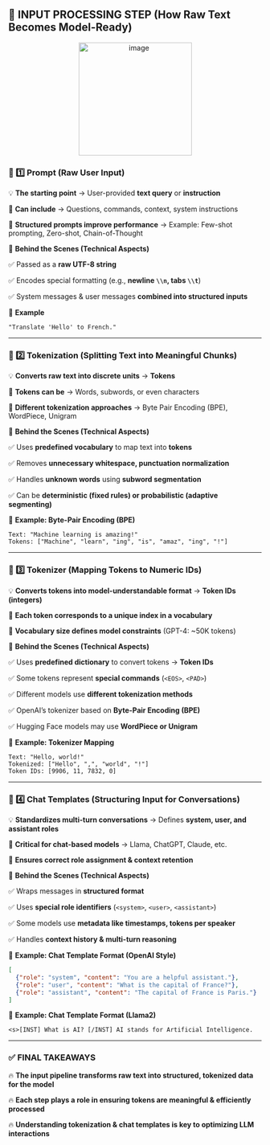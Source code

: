 ## **🚀 INPUT PROCESSING STEP (How Raw Text Becomes Model-Ready)**
<p align="center">
  <img width="225" alt="image" src="https://github.com/user-attachments/assets/c35ed9d1-be57-4070-9e63-83781810e20a" />
</p>

### **📌 1️⃣ Prompt (Raw User Input)**

💡 **The starting point** → User-provided **text query** or **instruction**

🔹 **Can include** → Questions, commands, context, system instructions

🔹 **Structured prompts improve performance** → Example: Few-shot prompting, Zero-shot, Chain-of-Thought

📌 **Behind the Scenes (Technical Aspects)**

✅ Passed as a **raw UTF-8 string**

✅ Encodes special formatting (e.g., **newline `\\n`, tabs `\\t`**)

✅ System messages & user messages **combined into structured inputs**

📌 **Example**

```
"Translate 'Hello' to French."
```

---

### **📌 2️⃣ Tokenization (Splitting Text into Meaningful Chunks)**

💡 **Converts raw text into discrete units** → **Tokens**

🔹 **Tokens can be** → Words, subwords, or even characters

🔹 **Different tokenization approaches** → Byte Pair Encoding (BPE), WordPiece, Unigram

📌 **Behind the Scenes (Technical Aspects)**

✅ Uses **predefined vocabulary** to map text into **tokens**

✅ Removes **unnecessary whitespace, punctuation normalization**

✅ Handles **unknown words** using **subword segmentation**

✅ Can be **deterministic (fixed rules) or probabilistic (adaptive segmenting)**

📌 **Example: Byte-Pair Encoding (BPE)**

```
Text: "Machine learning is amazing!"
Tokens: ["Machine", "learn", "ing", "is", "amaz", "ing", "!"]
```

---

### **📌 3️⃣ Tokenizer (Mapping Tokens to Numeric IDs)**

💡 **Converts tokens into model-understandable format** → **Token IDs (integers)**

🔹 **Each token corresponds to a unique index in a vocabulary**

🔹 **Vocabulary size defines model constraints** (GPT-4: ~50K tokens)

📌 **Behind the Scenes (Technical Aspects)**

✅ Uses **predefined dictionary** to convert tokens → **Token IDs**

✅ Some tokens represent **special commands** (`<EOS>`, `<PAD>`)

✅ Different models use **different tokenization methods**

✅ OpenAI’s tokenizer based on **Byte-Pair Encoding (BPE)**

✅ Hugging Face models may use **WordPiece or Unigram**

📌 **Example: Tokenizer Mapping**

```
Text: "Hello, world!"
Tokenized: ["Hello", ",", "world", "!"]
Token IDs: [9906, 11, 7832, 0]
```

---

### **📌 4️⃣ Chat Templates (Structuring Input for Conversations)**

💡 **Standardizes multi-turn conversations** → Defines **system, user, and assistant roles**

🔹 **Critical for chat-based models** → Llama, ChatGPT, Claude, etc.

🔹 **Ensures correct role assignment & context retention**

📌 **Behind the Scenes (Technical Aspects)**

✅ Wraps messages in **structured format**

✅ Uses **special role identifiers** (`<system>`, `<user>`, `<assistant>`)

✅ Some models use **metadata like timestamps, tokens per speaker**

✅ Handles **context history & multi-turn reasoning**

📌 **Example: Chat Template Format (OpenAI Style)**

```json
[
  {"role": "system", "content": "You are a helpful assistant."},
  {"role": "user", "content": "What is the capital of France?"},
  {"role": "assistant", "content": "The capital of France is Paris."}
]
```

📌 **Example: Chat Template Format (Llama2)**

```
<s>[INST] What is AI? [/INST] AI stands for Artificial Intelligence.
```

---

### **✅ FINAL TAKEAWAYS**

🔥 **The input pipeline transforms raw text into structured, tokenized data for the model**

🔥 **Each step plays a role in ensuring tokens are meaningful & efficiently processed**

🔥 **Understanding tokenization & chat templates is key to optimizing LLM interactions**
